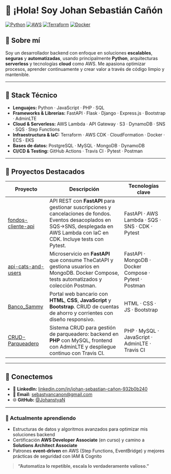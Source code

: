 # 👋 ¡Hola! Soy Johan Sebastián Cañón

[![Python](https://img.shields.io/badge/Python-3.10-blue.svg)](https://www.python.org/) [![AWS](https://img.shields.io/badge/AWS-Certified%20Cloud%20Practitioner-orange.svg)](https://aws.amazon.com/certification/) [![Terraform](https://img.shields.io/badge/Terraform-0.14-green.svg)](https://www.terraform.io/) [![Docker](https://img.shields.io/badge/Docker-20.10-blue.svg)](https://www.docker.com/)

## 📝 Sobre mí

Soy un desarrollador backend con enfoque en soluciones **escalables**, **seguras** y **automatizadas**, usando principalmente **Python**, arquitecturas **serverless** y tecnologías **cloud** como AWS. Me apasiona optimizar procesos, aprender continuamente y crear valor a través de código limpio y mantenible.

---

## 🚀 Stack Técnico

- **Lenguajes:** Python · JavaScript · PHP · SQL  
- **Frameworks & Librerías:** FastAPI · Flask · Django · Express.js · Bootstrap · AdminLTE  
- **Cloud & Serverless:** AWS Lambda · API Gateway · S3 · DynamoDB · SNS · SQS · Step Functions  
- **Infraestructura & IaC:** Terraform · AWS CDK · CloudFormation · Docker · ECS · EKS  
- **Bases de datos:** PostgreSQL · MySQL · MongoDB · DynamoDB  
- **CI/CD & Testing:** GitHub Actions · Travis CI · Pytest · Postman  

---

## 🌟 Proyectos Destacados

| Proyecto                                       | Descripción                                                                                                                                       | Tecnologías clave                                      |
|-----------------------------------------------|---------------------------------------------------------------------------------------------------------------------------------------------------|--------------------------------------------------------|
| [fondos-cliente-api](https://github.com/JohanstyaN/fondos-cliente-api)      | API REST con **FastAPI** para gestionar suscripciones y cancelaciones de fondos. Eventos desacoplados en SQS→SNS, desplegada en AWS Lambda con IaC en CDK. Incluye tests con Pytest. | FastAPI · AWS Lambda · SQS · SNS · CDK · Pytest        |
| [api-cats-and-users](https://github.com/JohanstyaN/api-cats-and-users)     | Microservicio en **FastAPI** que consume TheCatAPI y gestiona usuarios en MongoDB. Docker Compose, tests automatizados y colección Postman.      | FastAPI · MongoDB · Docker Compose · Pytest · Postman  |
| [Banco_Sammy](https://github.com/JohanstyaN/Banco_Sammy)                    | Portal web bancario con **HTML**, **CSS**, **JavaScript** y **Bootstrap**. CRUD de cuentas de ahorro y corrientes con diseño responsivo.         | HTML · CSS · JS · Bootstrap                            |
| [CRUD-Parqueadero](https://github.com/JohanstyaN/CRUD-Parqueadero)         | Sistema CRUD para gestión de parqueadero: backend en **PHP** con MySQL, frontend con AdminLTE y despliegue continuo con Travis CI.                | PHP · MySQL · JavaScript · AdminLTE · Travis CI        |

---

## 🤝 Conectemos

- 💼 **LinkedIn:** [linkedin.com/in/johan-sebastian-cañon-932b0b240](https://www.linkedin.com/in/johan-sebastian-cañon-932b0b240/)  
- 📧 **Email:** sebastyancanon@gmail.com  
- 🌐 **GitHub:** [@JohanstyaN](https://github.com/JohanstyaN)  

---

### 🌱 Actualmente aprendiendo

- Estructuras de datos y algoritmos avanzados para optimizar mis soluciones backend  
- Certificación **AWS Developer Associate** (en curso) y camino a **Solutions Architect Associate**  
- Patrones **event-driven** en AWS (Step Functions, EventBridge) y mejores prácticas de seguridad con IAM & Cognito  

> **“Automatiza lo repetible, escala lo verdaderamente valioso.”**
